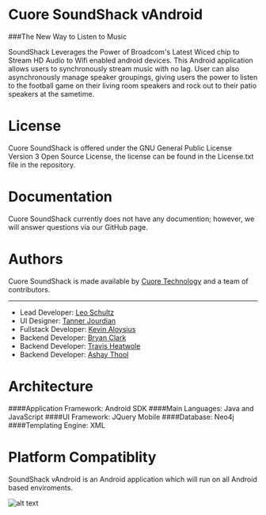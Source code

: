 Cuore SoundShack vAndroid
==========

###The New Way to Listen to Music

SoundShack Leverages the Power of Broadcom's Latest Wiced chip to Stream HD Audio to Wifi enabled android devices. This Android application allows users to synchronously stream music with no lag. User can also asynchronously manage speaker groupings, giving users the power to listen to the football game on their living room speakers and rock out to their patio speakers at the sametime.

License
===========

Cuore SoundShack is offered under the GNU General Public License Version 3 Open Source License, the license can be found in the License.txt file in the repository.

Documentation
===========

Cuore SoundShack currently does not have any documention; however, we will answer questions via our GitHub page.

Authors
===========

Cuore SoundShack is made available by [Cuore Technology](http://cuore.io) and a team of contributors.

-----------------------

*   Lead Developer: [Leo Schultz](https://github.com/Leeboy6610)
*   UI Designer: [Tanner Jourdian](https://github.com/)
*   Fullstack Developer: [Kevin Aloysius](https://github.com/kevinaloys)
*   Backend Developer: [Bryan Clark](https://github.com/BryanDClark)
*   Backend Developer: [Travis Heatwole](https://github.com/heatwole)
*   Backend Developer: [Ashay Thool](https://github.com/)


Architecture
===========

####Application Framework: Android SDK
####Main Languages: Java and JavaScript
####UI Framework: JQuery Mobile
####Database: Neo4j
####Templating Engine: XML

Platform Compatiblity
===========

SoundShack vAndroid is an Android application which will run on all Android based enviroments.

![alt text](http://cdn2.hubspot.net/hub/245892/file-360088931-png/Icons/android-logo-black.png "Android Logo")
